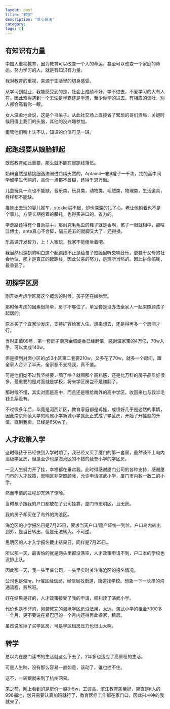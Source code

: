 ```yaml
---
layout: post
title: "转学"
description: "贪心算法"
category: 
tags: []
---
```



## 有知识有力量

中国人重视教育，因为教育可以改变一个人的命运，甚至可以改变一个家庭的命运。努力学习的人，就是有知识有力量。

我对教育的重视，来源于生活里的切身感受。

从学习到就业，我能感受到的是，社会上成绩不好，学不进去，不爱学习的大有人在。因此难得遇到一个无论是学霸还是学渣，至少你学的进去，有相应的谈吐，别人都会高看你一眼。

女人温柔地会说，这是个书呆子。从此社交场上直接省了繁琐的哥们酒局，关键时候用得上我们的头脑，其他的没兴趣参加。

甭管他们嘴上认不认，知识的价值可见一斑。

## 起跑线要从娘胎抓起

既然教育如此重要，那么就不能在起跑线落伍。

奶粉自然是精挑细选澳洲进口纯天然的，Aptamil一箱6罐子一千块，找的高中同学留学生代购的，高价一点都不含糊，还得千恩万谢。

儿童玩具一点也不能缺，音乐类，玩具类，动物类，毛绒类，物理类，生活道具，样样都不能缺。

推娃出去玩的婴儿推车，stokke买不起，却也深深的扎了心。老让他躺着也不是个事儿，方便长期抱着的腰托，也得买进口的，省力的。

学走路还得有个自助扶手，那耐克毛毛虫的鞋子就是香啊，孩子一眼就相中，那啥江博士，anta真心不合脚，隔三差五的就脚又大了，还得换。

乐高课开发智力，上！人家玩，我家不能傻坐着吧。

我当然也深刻的明白这个起跑线不止是给孩子娘胎里听交响音乐，更甚于父母的社会地位，那才是真正的起跑线，因此父亲的努力，是理所当然的。因此拼命搞钱，最重要了。

## 初探学区房

刚开始考虑学区房这个概念的时候，孩子还在娘胎里。

那时候考虑的因素很简单，房子不够住了，单室套是没办法全家人一起来照顾孩子起居的。

原本买了个宜家沙发床，支持扩容给家人住。想来想去，还是得再多一个房间才行。

当时正值09年，第一套房子南京金域缇香已经翻倍，感谢温家宝的4万亿，70w入手，可以卖成140w。

但是换到对面小区的g53小区第二套要210w，又多花了70w，就多一个房间，跟全家人合计了半天，全家都不支持我，真不值。

可是他们拗不过我坚持要，图了啥？就图那个高档感，还是比万科的房子品质好很多，最重要的是对面就是学校，将来学区房岂不是赚翻了。

那时候不懂，其实对面是高中，而且还是租给南外的高中学区，收回来也与我半毛钱关系没有。

不过很多年后，毕竟是河西新区，教育家庭都是鸡娃，成绩好几乎是必然的事情，因此南京师范大学的附属小学新城小学就此正式成了学区房，开始了开挂般的升值，直到我卖，已经是650w了。

## 人才政策入学


这时候孩子已经快到入学时期了，我已经又买了厦门的第一套房，虽然谈不上岛内高级学区房，但是至少也是海沧区的不错的延奎小学的学区房。

一旦人生努力开了挂，幸福都在垂帘我。此时得感谢厦门公司的各种支持，感谢厦门市的人才政策，思明区非常照顾我，允许申请演武小学，厦门市内数一数二的小学。

然而申请的过程却充满了惊险。

当时孩子跟我的户口都放在了公司挂靠，厦门市思明区，且无房。

我的房子却买在了岛外的海沧区。

海沧区的小学报名日是7月25日，要求当天户口/房产证统一到位。户口岛内转出到外，是当日转出，但是无法转入。不可逆。

思明区的人才入学报名截止结果日，同样是7月25日。

所以那一天，最害怕的就是两头里都没落空，人才政策申请不到，户口本的学校也没排上队。

因此那一天，我一头里催公司，一头里实时关注海沧区的报名情况。

公司也是催hr，hr催区经信局，经信局找街道，街道找学校。想象一下一长串的沟通流程，煎熬呀。

好在结果是好的，人才政策接受了我的申请，顺利读了演武小学。

代价也是不菲的，刚装修完的海沧学区房没法用，太远。演武小学的租金7000多一个月，更不要说在紧巴巴的一个月内还得再此搬家，租房。

虽然说省掉了买学区房，可是学区租房压力也很山大啊。

## 转学

总以为在厦门读书的生活就这么下去了，2年多也适应了高房租的生活。

可是人生呐，没有那么容易一直如意，该动了，谁也拦不住。

这不，一转眼就来到了杭州网易。

来之前，网上看到的是房价一般3-5w，工资高，滨江教育质量好，简直是it人的996福地，您只需要认真加班就行了，教育医疗工作都在家门口，因此兴冲冲的我就来了。






